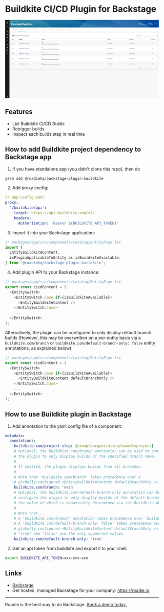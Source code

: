 # Buildkite CI/CD Plugin for Backstage

![a list of builds in the Buildkite plugin for Backstage](./docs/buildkite-plugin.png)

## Features

- List Buildkite CI/CD Builds
- Retrigger builds
- Inspect each builds step in real time

## How to add Buildkite project dependency to Backstage app

1. If you have standalone app (you didn't clone this repo), then do

```bash
yarn add @roadiehq/backstage-plugin-buildkite
```

2. Add proxy config:

```yaml
// app-config.yaml
proxy:
  '/buildkite/api':
    target: https://api.buildkite.com/v2/
    headers:
      Authorization: 'Bearer ${BUILDKITE_API_TOKEN}'
```

3. Import it into your Backstage application:

```ts
// packages/app/src/components/catalog/EntityPage.tsx
import {
  EntityBuildkiteContent,
  isPluginApplicableToEntity as isBuildkiteAvailable,
} from '@roadiehq/backstage-plugin-buildkite';
```

4. Add plugin API to your Backstage instance:

```ts
// packages/app/src/components/catalog/EntityPage.tsx
export const cicdContent = (
  <EntitySwitch>
    <EntitySwitch.Case if={isBuildkiteAvailable}>
      <EntityBuildkiteContent />
    </EntitySwitch.Case>
    ...
  </EntitySwitch>
);
```

Alternatively, the plugin can be configured to only display default branch
builds (However, this may be overwritten on a per-entity basis via a
`buildkite.com/branch` or `buildkite.com/default-branch-only: false` entity
annotations, as explained below):

```ts
// packages/app/src/components/catalog/EntityPage.tsx
export const cicdContent = (
  <EntitySwitch>
    <EntitySwitch.Case if={isBuildkiteAvailable}>
      <EntityBuildkiteContent defaultBranchOnly />
    </EntitySwitch.Case>
    ...
  </EntitySwitch>
);
```

## How to use Buildkite plugin in Backstage

1. Add annotation to the yaml config file of a component:

```yaml
metadata:
  annotations:
    buildkite.com/project-slug: [exampleorganization/exampleproject]
    # Optional; the buildkite.com/branch annotation can be used to configure
    # the plugin to only display builds of the specified branch name.
    #
    # If omitted, the plugin displays builds from all branches.
    #
    # Note that 'buildkite.com/branch' takes precedence over a
    # globally-configured <EntityBuildkiteContent defaultBranchOnly />.
    buildkite.com/branch: 'main'
    # Optional; the buildkite.com/default-branch-only annotation can be used to
    # configure the plugin to only display builds of the default branch name,
    # the value of which is dynamically determined via the Buildkite API.
    #
    # Note that...
    # A 'buildkite.com/branch' annotation takes precedence over 'buildkite.com/default-branch-only'.
    # A 'buildkite.com/default-branch-only: false' takes precedence over a
    # globally-configured <EntityBuildkiteContent defaultBranchOnly />.
    # "true" and "false" are the only supported values.
    buildkite.com/default-branch-only: 'true'
```

2. Get an api token from buildkite and export it to your shell.

```bash
export BUILDKITE_API_TOKEN=xxx-xxx-xxx
```

## Links

- [Backstage](https://backstage.io)
- Get hosted, managed Backstage for your company: https://roadie.io

---

Roadie is the best way to do Backstage. [Book a demo today.](https://roadie.io/request-demo/)
